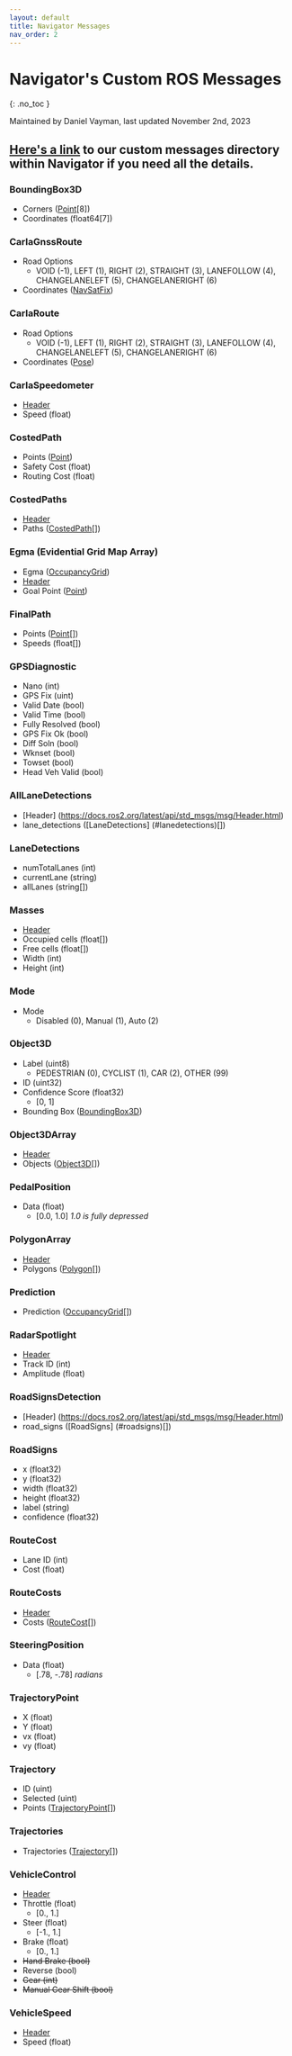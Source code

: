 ```yaml
---
layout: default
title: Navigator Messages
nav_order: 2
---
```


# Navigator's Custom ROS Messages
{: .no_toc }

Maintained by Daniel Vayman, last updated November 2nd, 2023

## [Here's a link](https://github.com/Nova-UTD/navigator/tree/dev/src/msg/navigator_msgs/msg) to our custom messages directory within Navigator if you need all the details.

### BoundingBox3D
- Corners ([Point](https://docs.ros2.org/latest/api/geometry_msgs/msg/Point.html)[8])
- Coordinates (float64[7])

### CarlaGnssRoute
- Road Options
  - VOID (-1), LEFT (1), RIGHT (2), STRAIGHT (3), LANEFOLLOW (4), CHANGELANELEFT (5), CHANGELANERIGHT (6)
- Coordinates ([NavSatFix](https://docs.ros2.org/latest/api/sensor_msgs/msg/NavSatFix.html))

### CarlaRoute
- Road Options
  - VOID (-1), LEFT (1), RIGHT (2), STRAIGHT (3), LANEFOLLOW (4), CHANGELANELEFT (5), CHANGELANERIGHT (6)
- Coordinates ([Pose](https://docs.ros2.org/latest/api/geometry_msgs/msg/Pose.html))

### CarlaSpeedometer
- [Header](https://docs.ros2.org/latest/api/std_msgs/msg/Header.html)
- Speed (float)

### CostedPath
- Points ([Point](https://docs.ros2.org/latest/api/geometry_msgs/msg/Point.html))
- Safety Cost (float)
- Routing Cost (float)

### CostedPaths
- [Header](https://docs.ros2.org/latest/api/std_msgs/msg/Header.html)
- Paths ([CostedPath](#costedpath)[])

### Egma (Evidential Grid Map Array)
- Egma ([OccupancyGrid](https://docs.ros2.org/foxy/api/nav_msgs/msg/OccupancyGrid.html))
- [Header](https://docs.ros2.org/latest/api/std_msgs/msg/Header.html)
- Goal Point ([Point](https://docs.ros2.org/latest/api/geometry_msgs/msg/Point.html))

### FinalPath
- Points ([Point](https://docs.ros2.org/latest/api/geometry_msgs/msg/Point.html)[])
- Speeds (float[])

### GPSDiagnostic
- Nano (int)
- GPS Fix (uint)
- Valid Date (bool)
- Valid Time (bool)
- Fully Resolved (bool)
- GPS Fix Ok (bool)
- Diff Soln (bool)
- Wknset (bool)
- Towset (bool)
- Head Veh Valid (bool)

### AllLaneDetections
- [Header] (https://docs.ros2.org/latest/api/std_msgs/msg/Header.html)
- lane_detections ([LaneDetections] (#lanedetections)[])

### LaneDetections
- numTotalLanes (int)
- currentLane (string)
- allLanes (string[])

### Masses
- [Header](https://docs.ros2.org/latest/api/std_msgs/msg/Header.html)
- Occupied cells (float[])
- Free cells (float[])
- Width (int)
- Height (int)

### Mode
- Mode
  - Disabled (0), Manual (1), Auto (2)

### Object3D
- Label (uint8)
  - PEDESTRIAN (0), CYCLIST (1), CAR (2), OTHER (99)
- ID (uint32)
- Confidence Score (float32)
  - [0, 1]
- Bounding Box ([BoundingBox3D](#boundingbox3d))

### Object3DArray
- [Header](https://docs.ros2.org/latest/api/std_msgs/msg/Header.html)
- Objects ([Object3D](#object3d)[])

### PedalPosition
- Data (float)
  - [0.0, 1.0] *1.0 is fully depressed*

### PolygonArray
- [Header](https://docs.ros2.org/latest/api/std_msgs/msg/Header.html)
- Polygons ([Polygon](https://docs.ros2.org/latest/api/geometry_msgs/msg/Polygon.html)[])
### Prediction
- Prediction ([OccupancyGrid](https://docs.ros2.org/foxy/api/nav_msgs/msg/OccupancyGrid.html)[])

### RadarSpotlight
- [Header](https://docs.ros2.org/latest/api/std_msgs/msg/Header.html)
- Track ID (int)
- Amplitude (float)

### RoadSignsDetection
- [Header] (https://docs.ros2.org/latest/api/std_msgs/msg/Header.html)
- road_signs ([RoadSigns] (#roadsigns)[])

### RoadSigns
- x (float32)
- y (float32)
- width (float32)
- height (float32)
- label (string)
- confidence (float32)

### RouteCost
- Lane ID (int)
- Cost (float)

### RouteCosts
- [Header](https://docs.ros2.org/latest/api/std_msgs/msg/Header.html)
- Costs ([RouteCost](#routecost)[])

### SteeringPosition
- Data (float)
  - [.78, -.78] *radians*

### TrajectoryPoint
- X (float)
- Y (float)
- vx (float)
- vy (float)

### Trajectory
- ID (uint)
- Selected (uint)
- Points ([TrajectoryPoint](#trajectorypoint)[])

### Trajectories
- Trajectories ([Trajectory](#trajectory)[])

### VehicleControl
- [Header](https://docs.ros2.org/latest/api/std_msgs/msg/Header.html)
- Throttle (float)
  - [0., 1.]
- Steer (float)
  - [-1., 1.]
- Brake (float)
  - [0., 1.]
- ~~Hand Brake (bool)~~
- Reverse (bool)
- ~~Gear (int)~~
- ~~Manual Gear Shift (bool)~~

### VehicleSpeed
- [Header](https://docs.ros2.org/latest/api/std_msgs/msg/Header.html)
- Speed (float)